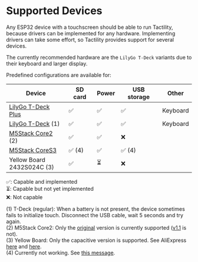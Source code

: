# Supported Devices

Any ESP32 device with a touchscreen should be able to run Tactility,
because drivers can be implemented for any hardware.
Implementing drivers can take some effort, so Tactility provides support for several devices.

The currently recommended hardware are the `LilyGo T-Deck` variants due to their keyboard and larger display.

Predefined configurations are available for:

| Device                          | SD card | Power | USB storage | Other     |
|---------------------------------|---------|-------|-------------|-----------|
| [LilyGo T-Deck Plus][tdeckplus] | ✅      | ✅    | ✅          | Keyboard  | 
| [LilyGo T-Deck][tdeck] (1)      | ✅      | ✅    | ✅          | Keyboard  | 
| [M5Stack Core2][m5stack] (2)    | ✅      | ✅    | ❌          |           |
| [M5Stack CoreS3][m5stack]       | ✅ (4)  | ✅    | ✅ (4)      |           |
| Yellow Board<br/>2432S024C (3)  | ✅      | ⏳    | ❌          |           |

✅: Capable and implemented<br/>
⏳: Capable but not yet implemented<br/>
❌: Not capable<br/>

(1) T-Deck (regular): When a battery is not present, the device sometimes fails to initialize touch. Disconnect the USB cable, wait 5 seconds and try again.<br/>
(2) M5Stack Core2: Only the [original](https://docs.m5stack.com/en/core/Core2) version is currently supported ([v1.1](https://docs.m5stack.com/en/core/Core2%20v1.1) is not).<br/>
(3) Yellow Board: Only the capacitive version is supported. See AliExpress [here][2432s024c_1] and [here][2432s024c_2].<br/>
(4) Currently not working. See [this message](https://github.com/espressif/esp-bsp/blob/63b99593b7ead04336c0f22e7bc880167d9bfdb6/bsp/m5stack_core_s3/README.md).

[tdeck]: https://www.lilygo.cc/products/t-deck
[tdeckplus]: https://lilygo.cc/products/t-deck-plus
[2432s024c_1]: https://www.aliexpress.com/item/1005005902429049.html
[2432s024c_2]: https://www.aliexpress.com/item/1005005865107357.html
[m5stack]: https://m5stack.com/

